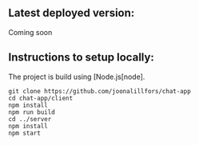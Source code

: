 
## Latest deployed version:

Coming soon


## Instructions to setup locally:

The project is build using [Node.js[node].

```
git clone https://github.com/joonalillfors/chat-app
cd chat-app/client
npm install
npm run build
cd ../server
npm install
npm start
```
